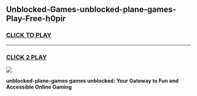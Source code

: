 
## Unblocked-Games-unblocked-plane-games-Play-Free-h0pir
<h3>
<a href="https://premium76.site?title=unblocked-plane-games&ref=10A">CLICK TO PLAY</a></h3>
<hr>

<h3>
<a href="https://premium76.site?title=unblocked-plane-games&ref=10A">CLICK 2 PLAY</a>
  
</h3>

<a href="https://premium76.site?title=unblocked-plane-games&ref=10A"><img src="https://clearcache.store/games.png"></a>


**unblocked-plane-games games unblocked: Your Gateway to Fun and Accessible Online Gaming**

